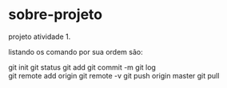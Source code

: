# sobre-projeto
projeto atividade 1.

listando os comando por sua ordem são: 

git init
git status 
git add 
git commit -m 
git log  
git remote add origin
git remote -v
git push origin master 
git pull  
